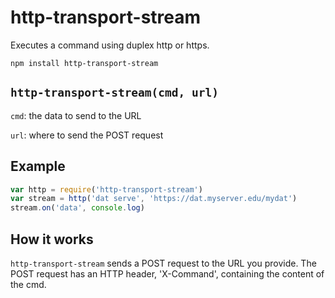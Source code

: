 # http-transport-stream

Executes a command using duplex http or https.

```
npm install http-transport-stream
```

## `http-transport-stream(cmd, url)`

`cmd`: the data to send to the URL

`url`: where to send the POST request

## Example

```js
var http = require('http-transport-stream')
var stream = http('dat serve', 'https://dat.myserver.edu/mydat')
stream.on('data', console.log)
```

## How it works

`http-transport-stream` sends a POST request to the URL you provide. The POST request has an HTTP header, 'X-Command', containing the content of the cmd.
